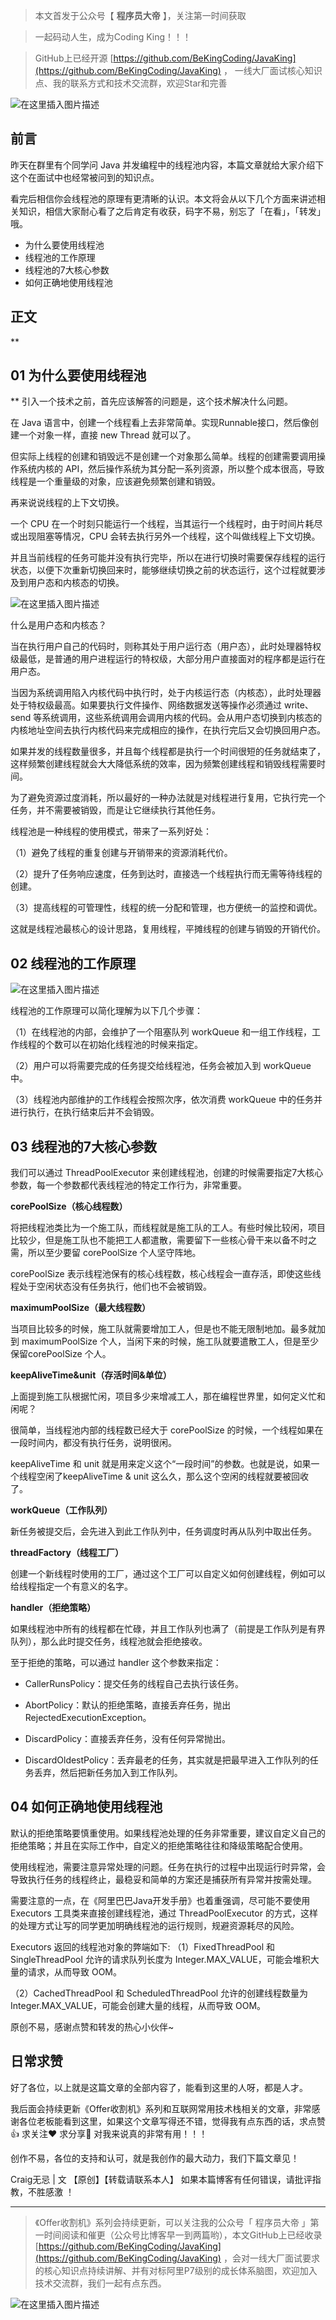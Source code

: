 
> 本文首发于公众号【 **程序员大帝** 】，关注第一时间获取

> 一起码动人生，成为Coding King！！！

> GitHub上已经开源 [https://github.com/BeKingCoding/JavaKing](https://github.com/BeKingCoding/JavaKing) ， 一线大厂面试核心知识点、我的联系方式和技术交流群，欢迎Star和完善



![在这里插入图片描述](https://img-blog.csdnimg.cn/20200708132205796.png?x-oss-process=image/watermark,type_ZmFuZ3poZW5naGVpdGk,shadow_10,text_aHR0cHM6Ly9ibG9nLmNzZG4ubmV0L2tpbmdjb2Rpbmc=,size_16,color_FFFFFF,t_70)
## 

## 前言

昨天在群里有个同学问 Java 并发编程中的线程池内容，本篇文章就给大家介绍下这个在面试中也经常被问到的知识点。



看完后相信你会线程池的原理有更清晰的认识。本文将会从以下几个方面来讲述相关知识，相信大家耐心看了之后肯定有收获，码字不易，别忘了「在看」，「转发」哦。

- 为什么要使用线程池
- 线程池的工作原理
- 线程池的7大核心参数
- 如何正确地使用线程池

## 正文

**

## 01 为什么要使用线程池

**
引入一个技术之前，首先应该解答的问题是，这个技术解决什么问题。



在 Java 语言中，创建一个线程看上去非常简单。实现Runnable接口，然后像创建一个对象一样，直接 new Thread 就可以了。



但实际上线程的创建和销毁远不是创建一个对象那么简单。线程的创建需要调用操作系统内核的 API，然后操作系统为其分配一系列资源，所以整个成本很高，导致线程是一个重量级的对象，应该避免频繁创建和销毁。


再来说说线程的上下文切换。



一个 CPU 在一个时刻只能运行一个线程，当其运行一个线程时，由于时间片耗尽或出现阻塞等情况，CPU 会转去执行另外一个线程，这个叫做线程上下文切换。



并且当前线程的任务可能并没有执行完毕，所以在进行切换时需要保存线程的运行状态，以便下次重新切换回来时，能够继续切换之前的状态运行，这个过程就要涉及到用户态和内核态的切换。

![在这里插入图片描述](https://img-blog.csdnimg.cn/20200708131404685.png?x-oss-process=image/watermark,type_ZmFuZ3poZW5naGVpdGk,shadow_10,text_aHR0cHM6Ly9ibG9nLmNzZG4ubmV0L2tpbmdjb2Rpbmc=,size_16,color_FFFFFF,t_70)


什么是用户态和内核态？



当在执行用户自己的代码时，则称其处于用户运行态（用户态），此时处理器特权级最低，是普通的用户进程运行的特权级，大部分用户直接面对的程序都是运行在用户态。



当因为系统调用陷入内核代码中执行时，处于内核运行态（内核态），此时处理器处于特权级最高。如果要执行文件操作、网络数据发送等操作必须通过 write、send 等系统调用，这些系统调用会调用内核的代码。会从用户态切换到内核态的内核地址空间去执行内核代码来完成相应的操作，在执行完后又会切换回用户态。



如果并发的线程数量很多，并且每个线程都是执行一个时间很短的任务就结束了，这样频繁创建线程就会大大降低系统的效率，因为频繁创建线程和销毁线程需要时间。



为了避免资源过度消耗，所以最好的一种办法就是对线程进行复用，它执行完一个任务，并不需要被销毁，而是让它继续执行其他任务。



线程池是一种线程的使用模式，带来了一系列好处：

（1）避免了线程的重复创建与开销带来的资源消耗代价。



（2）提升了任务响应速度，任务到达时，直接选一个线程执行而无需等待线程的创建。



（3）提高线程的可管理性，线程的统一分配和管理，也方便统一的监控和调优。



这就是线程池最核心的设计思路，复用线程，平摊线程的创建与销毁的开销代价。


## 02 线程池的工作原理
![在这里插入图片描述](https://img-blog.csdnimg.cn/20200708131413750.png?x-oss-process=image/watermark,type_ZmFuZ3poZW5naGVpdGk,shadow_10,text_aHR0cHM6Ly9ibG9nLmNzZG4ubmV0L2tpbmdjb2Rpbmc=,size_16,color_FFFFFF,t_70)



线程池的工作原理可以简化理解为以下几个步骤：

（1）在线程池的内部，会维护了一个阻塞队列 workQueue 和一组工作线程，工作线程的个数可以在初始化线程池的时候来指定。



（2）用户可以将需要完成的任务提交给线程池，任务会被加入到 workQueue中。



（3）线程池内部维护的工作线程会按照次序，依次消费 workQueue 中的任务并进行执行，在执行结束后并不会销毁。

## 03 线程池的7大核心参数

我们可以通过 ThreadPoolExecutor 来创建线程池，创建的时候需要指定7大核心参数，每一个参数都代表线程池的特定工作行为，非常重要。

**corePoolSize（核心线程数）**

将把线程池类比为一个施工队，而线程就是施工队的工人。有些时候比较闲，项目比较少，但是施工队也不能把工人都遣散，需要留下一些核心骨干来以备不时之需，所以至少要留 corePoolSize 个人坚守阵地。



corePoolSize 表示线程池保有的核心线程数，核心线程会一直存活，即使这些线程处于空闲状态没有任务执行，他们也不会被销毁。

**maximumPoolSize（最大线程数）**

当项目比较多的时候，施工队就需要增加工人，但是也不能无限制地加。最多就加到 maximumPoolSize 个人，当闲下来的时候，施工队就要遣散工人，但是至少保留corePoolSize 个人。


**keepAliveTime&unit（存活时间&单位）**

上面提到施工队根据忙闲，项目多少来增减工人，那在编程世界里，如何定义忙和闲呢？



很简单，当线程池内部的线程数已经大于 corePoolSize 的时候，一个线程如果在一段时间内，都没有执行任务，说明很闲。



keepAliveTime 和 unit 就是用来定义这个“一段时间”的参数。也就是说，如果一个线程空闲了keepAliveTime & unit 这么久，那么这个空闲的线程就要被回收了。


**workQueue（工作队列）**

新任务被提交后，会先进入到此工作队列中，任务调度时再从队列中取出任务。

**threadFactory（线程工厂）**

创建一个新线程时使用的工厂，通过这个工厂可以自定义如何创建线程，例如可以给线程指定一个有意义的名字。

**handler（拒绝策略）**

如果线程池中所有的线程都在忙碌，并且工作队列也满了（前提是工作队列是有界队列），那么此时提交任务，线程池就会拒绝接收。



至于拒绝的策略，可以通过 handler 这个参数来指定：

 - CallerRunsPolicy：提交任务的线程自己去执行该任务。
   
 -   AbortPolicy：默认的拒绝策略，直接丢弃任务，抛出RejectedExecutionException。
   
 -   DiscardPolicy：直接丢弃任务，没有任何异常抛出。
   
 -   DiscardOldestPolicy：丢弃最老的任务，其实就是把最早进入工作队列的任务丢弃，然后把新任务加入到工作队列。

## 04 如何正确地使用线程池

默认的拒绝策略要慎重使用。如果线程池处理的任务非常重要，建议自定义自己的拒绝策略；并且在实际工作中，自定义的拒绝策略往往和降级策略配合使用。



使用线程池，需要注意异常处理的问题。任务在执行的过程中出现运行时异常，会导致执行任务的线程终止，最稳妥和简单的方案还是捕获所有异常并按需处理。



需要注意的一点，在《阿里巴巴Java开发手册》也着重强调，尽可能不要使用Executors 工具类来直接创建线程池，通过 ThreadPoolExecutor 的方式，这样的处理方式让写的同学更加明确线程池的运行规则，规避资源耗尽的风险。

Executors 返回的线程池对象的弊端如下:
（1）FixedThreadPool 和 SingleThreadPool 允许的请求队列长度为 Integer.MAX_VALUE，可能会堆积大量的请求，从而导致 OOM。



（2）CachedThreadPool 和 ScheduledThreadPool 允许的创建线程数量为 Integer.MAX_VALUE，可能会创建大量的线程，从而导致 OOM。



原创不易，感谢点赞和转发的热心小伙伴~


## 日常求赞
好了各位，以上就是这篇文章的全部内容了，能看到这里的人呀，都是人才。

我后面会持续更新《Offer收割机》系列和互联网常用技术栈相关的文章，非常感谢各位老板能看到这里，如果这个文章写得还不错，觉得我有点东西的话，求点赞👍 求关注❤️ 求分享👥 对我来说真的非常有用！！！

创作不易，各位的支持和认可，就是我创作的最大动力，我们下篇文章见！

Craig无忌 | 文 【原创】【转载请联系本人】 如果本篇博客有任何错误，请批评指教，不胜感激 ！

------

>《Offer收割机》系列会持续更新，可以关注我的公众号「 程序员大帝 」第一时间阅读和催更（公众号比博客早一到两篇哟），本文GitHub上已经收录 [https://github.com/BeKingCoding/JavaKing](https://github.com/BeKingCoding/JavaKing) ，会对一线大厂面试要求的核心知识点持续讲解、并有对标阿里P7级别的成长体系脑图，欢迎加入技术交流群，我们一起有点东西。

![在这里插入图片描述](https://img-blog.csdnimg.cn/20200715124857432.png?x-oss-process=image/watermark,type_ZmFuZ3poZW5naGVpdGk,shadow_10,text_aHR0cHM6Ly9ibG9nLmNzZG4ubmV0L2tpbmdjb2Rpbmc=,size_16,color_FFFFFF,t_70#pic_center)